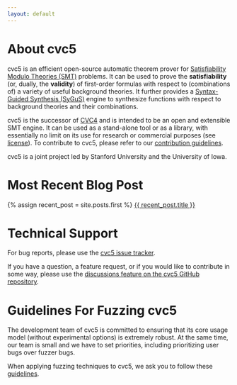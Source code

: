 ```yaml
---
layout: default
---
```


# About cvc5

cvc5 is an efficient open-source automatic theorem prover for
[Satisfiability Modulo Theories (SMT)](
    https://en.wikipedia.org/wiki/Satisfiability_Modulo_Theories)
problems.
It can be used to prove the **satisfiability** (or, dually, the **validity**)
of first-order formulas with respect to (combinations of) a variety of useful background theories.
It further provides a [Syntax-Guided Synthesis (SyGuS)](https://sygus.org)
engine to synthesize functions with respect to background theories and their
combinations.

cvc5 is the successor of [CVC4](https://cvc4.cs.stanford.edu) and is
intended to be an open and extensible SMT engine.
It can be used as a stand-alone tool or as a library, with essentially no limit
on its use for research or commercial purposes (see
[license](https://github.com/cvc5/cvc5/blob/master/COPYING)).
To contribute to cvc5, please refer to our [contribution
guidelines](https://github.com/cvc5/cvc5/blob/master/CONTRIBUTING.md).

cvc5 is a joint project led by Stanford University and the University of Iowa.



# Most Recent Blog Post

{% assign recent_post = site.posts.first %}
<a href="{{ recent_post.url }}">{{ recent_post.title }}</a>


# Technical Support

For bug reports, please use the <a title="cvc5 bug tracking system"
href="https://github.com/cvc5/cvc5/issues" rel="nofollow">cvc5 issue
tracker</a>.

If you have a question, a feature request, or if you would like to contribute
in some way, please use the <a title="cvc5 discussions" href="https://github.com/cvc5/cvc5/discussions">discussions feature on the cvc5 GitHub repository</a>.



# Guidelines For Fuzzing cvc5

The development team of cvc5 is committed to ensuring that its core
usage model (without experimental options) is extremely robust.
At the same time, our team is small and we have to set priorities,
including prioritizing user bugs over fuzzer bugs.

When applying fuzzing techniques to cvc5, we ask you to follow these
[guidelines](https://github.com/cvc5/cvc5/wiki/Fuzzing-cvc5).
